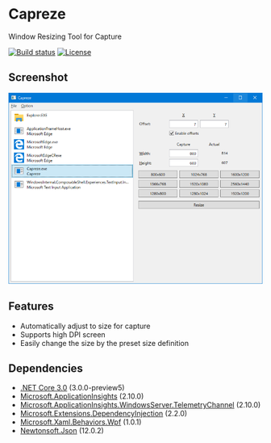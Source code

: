 # Capreze

Window Resizing Tool for Capture

[![Build status](https://ci.appveyor.com/api/projects/status/15s539p3yeafj991?svg=true)](https://ci.appveyor.com/project/karamem0/capreze)
[![License](https://img.shields.io/github/license/karamem0/Capreze.svg)](https://github.com/karamem0/Capreze/blob/master/LICENSE)

## Screenshot

![Screenshot](./img/screenshot.png)

## Features

- Automatically adjust to size for capture
- Supports high DPI screen
- Easily change the size by the preset size definition

## Dependencies

- [.NET Core 3.0](https://dotnet.microsoft.com/download/dotnet-core/3.0) (3.0.0-preview5)
- [Microsoft.ApplicationInsights](https://www.nuget.org/packages/Microsoft.ApplicationInsights/2.10.0) (2.10.0)
- [Microsoft.ApplicationInsights.WindowsServer.TelemetryChannel](https://www.nuget.org/packages/Microsoft.ApplicationInsights.WindowsServer.TelemetryChannel/2.10.0) (2.10.0)
- [Microsoft.Extensions.DependencyInjection](https://www.nuget.org/packages/Microsoft.Extensions.DependencyInjection/2.2.0) (2.2.0)
- [Microsoft.Xaml.Behaviors.Wpf](https://www.nuget.org/packages/Microsoft.Xaml.Behaviors.Wpf/1.0.1) (1.0.1)
- [Newtonsoft.Json](https://www.nuget.org/packages/Newtonsoft.Json/12.0.2) (12.0.2)
